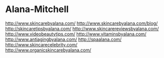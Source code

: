 Alana-Mitchell
==============

http://www.skincarebyalana.com/ http://www.skincarebyalana.com/blog/ http://skincaretipsbyalana.com/ http://www.skincarereviewsbyalana.com/ http://www.videobeautytips.com/ http://www.vitaminsbyalana.com/ http://www.antiagingbyalana.com/ http://spaalana.com/ http://www.skincarecelebrity.com/ http://www.organicskincarebyalana.com/
